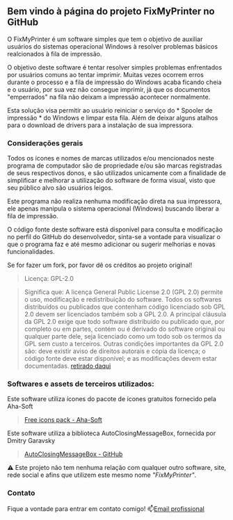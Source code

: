 ## Bem vindo à página do projeto FixMyPrinter no GitHub

O FixMyPrinter é um software simples que tem o objetivo de auxiliar usuários do sistemas operacional Windows à resolver problemas básicos realcionados à fila de impressão.

O objetivo deste software é tentar resolver simples problemas enfrentados por usuários comuns ao tentar imprimir. Muitas vezes ocorrem erros durante o processo e a fila de impressão do Windows acaba ficando cheia e o usuário, por sua vez não consegue imprimir, já que os documentos "emperrados" na fila não deixam a impressão acontecer normalmente.

Esta solução visa permitir ao usuário reiniciar o serviço do * Spooler de impressão * do Windows e limpar esta fila. Além de deixar alguns atalhos para o download de drivers para a instalação de sua impressora.

### Considerações gerais
Todos os ícones e nomes de marcas utilizados e/ou mencionados neste programa de computador são de propriedade e/ou são marcas registradas de seus respectivos donos, e são utilizados unicamente com a finalidade de simplificar e melhorar a utilização do software de forma visual, visto que seu público alvo são usuários leigos.

Este programa não realiza nenhuma modificação direta na sua impressora, ele apenas manipula o sistema operacional (Windows) buscando liberar a fila de impressão.

O código fonte deste software está disponível para consulta e modificação no perfil do GitHub
do desenvolvedor, sinta-se a vontade para visualizar o que o programa faz e até mesmo adicionar
ou sugerir melhorias e novas funcionalidades.

Se for fazer um fork, por favor dê os créditos ao projeto original!

>Licença: GPL-2.0

>Significa que: A licença General Public License 2.0 (GPL 2.0) permite o uso, modificação e redistribuição do
software. Todos os softwares distribuídos ou publicados que contenham código licenciado sob GPL 2.0
devem ser licenciados também sob a GPL 2.0.
A principal cláusula da GPL 2.0 exige que todo software distribuído ou publicado que, por
completo ou em partes, contém ou é derivado do software original ou qualquer parte dele, seja
licenciado como um todo sob os termos da GPL sem custo a terceiros. Outras condições importantes da
GPL 2.0 são: deve existir aviso de direitos autorais e cópia da licença; o código fonte deve estar
disponível; e as modificações devem estar documentadas.
[retirado daqui](http://www.participa.br/articles/public/0008/6555/Resumo_Licencas.pdf)


### Softwares e assets de terceiros utilizados:

Este software utiliza ícones do pacote de ícones gratuitos fornecido pela Aha-Soft
> [Free icons pack - Aha-Soft](http://www.aha-soft.com/free-icons/)

Este software utiliza a biblioteca AutoClosingMessageBox, fornecida por Dmitry Garavsky
> [AutoClosingMessageBox - GitHub](https://github.com/DmitryGaravsky/AutoClosingMessageBox)

⚠️ Este projeto não tem nenhuma relação com qualquer outro software, site, rede social e afins que utilizem este mesmo nome _"FixMyPrinter"_.

### Contato
Fique a vontade para entrar em contato comigo!
📫[Email profissional](mailto://wbsilva@veso.dev.br)

